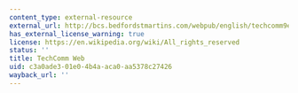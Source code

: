 ```yaml
---
content_type: external-resource
external_url: http://bcs.bedfordstmartins.com/webpub/english/techcomm9e/revised_isds/ch01/1.html
has_external_license_warning: true
license: https://en.wikipedia.org/wiki/All_rights_reserved
status: ''
title: TechComm Web
uid: c3a0ade3-01e0-4b4a-aca0-aa5378c27426
wayback_url: ''
---
```

